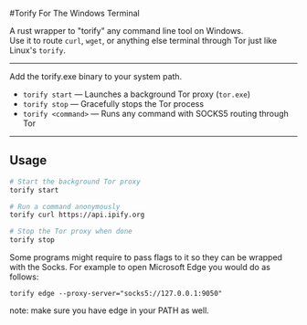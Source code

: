 #Torify For The Windows Terminal

A rust wrapper to "torify" any command line tool on Windows.  
Use it to route `curl`, `wget`, or anything else terminal through Tor just like Linux's `torify`.

---

Add the torify.exe binary to your system path.

- `torify start` — Launches a background Tor proxy (`tor.exe`)  
- `torify stop` — Gracefully stops the Tor process  
- `torify <command>` — Runs any command with SOCKS5 routing through Tor  

---

## Usage

```bash
# Start the background Tor proxy
torify start

# Run a command anonymously
torify curl https://api.ipify.org

# Stop the Tor proxy when done
torify stop
```

Some programs might require to pass flags to it so they can be wrapped with the Socks. For example to open Microsoft Edge you would do as follows:
```
torify edge --proxy-server="socks5://127.0.0.1:9050"
```
note: make sure you have edge in your PATH as well.
